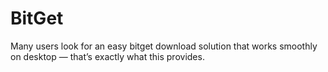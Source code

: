 # BitGet
Many users look for an easy bitget download solution that works smoothly on desktop — that’s exactly what this provides.
